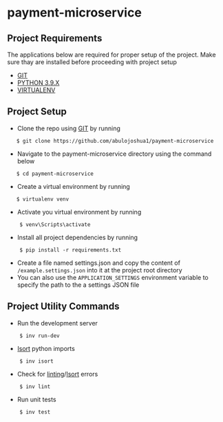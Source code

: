 # payment-microservice

## Project Requirements
The applications below are required for proper setup of the project. Make sure thay are installed before proceeding with project setup
- [GIT](https://git-scm.com/)
- [PYTHON 3.9.X](https://www.python.org/)
- [VIRTUALENV](https://virtualenv.pypa.io/en/latest/installation.html)

## Project Setup
* Clone the repo using [GIT](https://git-scm.com/) by running
```
   $ git clone https://github.com/abulojoshua1/payment-microservice
```

* Navigate to the payment-microservice directory using the command below
```
   $ cd payment-microservice
```

* Create a virtual environment by running
```
   $ virtualenv venv
```

* Activate you virtual environment by running
```
    $ venv\Scripts\activate
```

* Install all project dependencies by running 
```
    $ pip install -r requirements.txt
```

* Create a file named settings.json and copy the content of `/example.settings.json` into it at the project root directory
* You can also use the `APPLICATION_SETTINGS` environment variable to specify the path to the a settings JSON file

## Project Utility Commands
* Run the development server
```
    $ inv run-dev
```

* [Isort](https://pypi.org/project/isort/) python imports
```
    $ inv isort
```

* Check for [linting](https://flake8.pycqa.org/en/latest/)/[Isort](https://pypi.org/project/isort/) errors
```
    $ inv lint
```

* Run unit tests
```
    $ inv test
```
